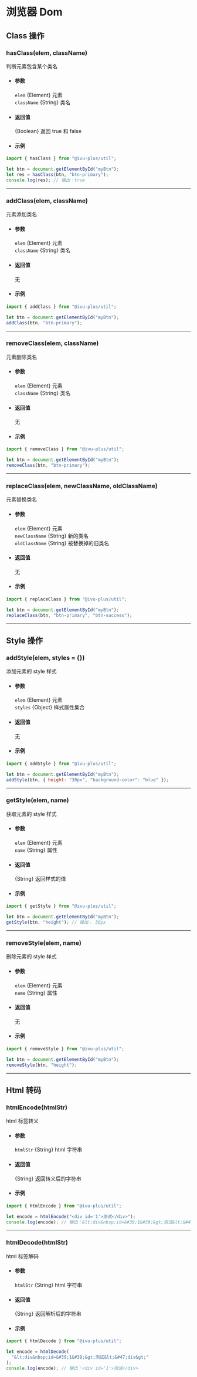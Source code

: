 # 浏览器 Dom

## Class 操作

### hasClass(elem, className)

判断元素包含某个类名

- #### 参数

  `elem` {Element} 元素  
  `className` {String} 类名

- #### 返回值

  {Boolean} 返回 true 和 false

- #### 示例

```javascript
import { hasClass } from "@ivu-plus/util";

let btn = document.getElementById("myBtn");
let res = hasClass(btn, "btn-primary");
console.log(res); // 输出：true
```

---

### addClass(elem, className)

元素添加类名

- #### 参数

  `elem` {Element} 元素  
  `className` {String} 类名

- #### 返回值

  无

- #### 示例

```javascript
import { addClass } from "@ivu-plus/util";

let btn = document.getElementById("myBtn");
addClass(btn, "btn-primary");
```

---

### removeClass(elem, className)

元素删除类名

- #### 参数

  `elem` {Element} 元素  
  `className` {String} 类名

- #### 返回值

  无

- #### 示例

```javascript
import { removeClass } from "@ivu-plus/util";

let btn = document.getElementById("myBtn");
removeClass(btn, "btn-primary");
```

---

### replaceClass(elem, newClassName, oldClassName)

元素替换类名

- #### 参数

  `elem` {Element} 元素  
  `newClassName` {String} 新的类名  
  `oldClassName` {String} 被替换掉的旧类名

- #### 返回值

  无

- #### 示例

```javascript
import { replaceClass } from "@ivu-plus/util";

let btn = document.getElementById("myBtn");
replaceClass(btn, "btn-primary", "btn-success");
```

---

## Style 操作

### addStyle(elem, styles = {})

添加元素的 style 样式

- #### 参数

  `elem` {Element} 元素  
  `styles` {Object} 样式属性集合

- #### 返回值

  无

- #### 示例

```javascript
import { addStyle } from "@ivu-plus/util";

let btn = document.getElementById("myBtn");
addStyle(btn, { height: "30px", "background-color": "blue" });
```

---

### getStyle(elem, name)

获取元素的 style 样式

- #### 参数

  `elem` {Element} 元素  
  `name` {String} 属性

- #### 返回值

  {String} 返回样式的值

- #### 示例

```javascript
import { getStyle } from "@ivu-plus/util";

let btn = document.getElementById("myBtn");
getStyle(btn, "height"); // 输出： 30px
```

---

### removeStyle(elem, name)

删除元素的 style 样式

- #### 参数

  `elem` {Element} 元素  
  `name` {String} 属性

- #### 返回值

  无

- #### 示例

```javascript
import { removeStyle } from "@ivu-plus/util";

let btn = document.getElementById("myBtn");
removeStyle(btn, "height");
```

---

## Html 转码

### htmlEncode(htmlStr)

html 标签转义

- #### 参数

  `htmlStr` {String} html 字符串

- #### 返回值

  {String} 返回转义后的字符串

- #### 示例

```javascript
import { htmlEncode } from "@ivu-plus/util";

let encode = htmlEncode("<div id='1'>测试</div>");
console.log(encode); // 输出：&lt;div&nbsp;id=&#39;1&#39;&gt;测试&lt;&#47;div&gt;
```

---

### htmlDecode(htmlStr)

html 标签解码

- #### 参数

  `htmlStr` {String} html 字符串

- #### 返回值

  {String} 返回解析后的字符串

- #### 示例

```javascript
import { htmlDecode } from "@ivu-plus/util";

let encode = htmlDecode(
  "&lt;div&nbsp;id=&#39;1&#39;&gt;测试&lt;&#47;div&gt;"
);
console.log(encode); // 输出：<div id='1'>测试</div>
```

